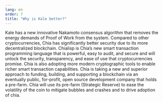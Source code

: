 ```yaml
---
lang: en
order: 7
title: "Why is Kale better?"
---
```


Kale has a new innovative Nakamoto consensus algorithm that removes the energy demands of Proof of Work from the system. Compared to other cryptocurrencies, Chia has significantly better security due to its more decentralized blockchain. Chialisp is Chia’s new smart transaction programming language that is powerful, easy to audit, and secure and will unlock the security, transparency, and ease of use that cryptocurrencies promise. Chia is also adopting more modern cryptographic tools to enable richer smart transaction capabilities. Chia is taking a new and superior approach to funding, building, and supporting a blockchain via an eventually public, for-profit, open source development company that holds a pre-farm. Chia will use its pre-farm (Strategic Reserve) to ease the volatility of the coin to mitigate bubbles and crashes and to drive adoption of chia.
